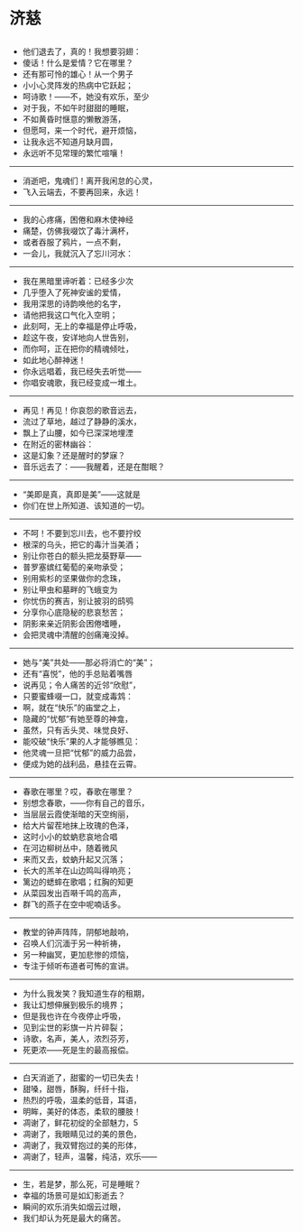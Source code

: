 # 济慈
##
* 他们退去了，真的！我想要羽翅： 
* 傻话！什么是爱情？它在哪里？ 
* 还有那可怜的雄心！从一个男子 
* 小小心灵阵发的热病中它跃起； 
* 呵诗歌！——不，她没有欢乐，至少 
* 对于我，不如午时甜甜的睡眠， 
* 不如黄昏时惬意的懒散游荡， 
* 但愿呵，来一个时代，避开烦恼， 
* 让我永远不知道月缺月圆， 
* 永远听不见常理的繁忙喧嚷！ 
---
* 消逝吧，鬼魂们！离开我闲怠的心灵， 
* 飞入云端去，不要再回来，永远！ 
---
* 我的心疼痛，困倦和麻木使神经 
* 痛楚，仿佛我啜饮了毒汁满杯， 
* 或者吞服了鸦片，一点不剩， 
* 一会儿，我就沉入了忘川河水：
---
* 我在黑暗里谛听着：已经多少次 
* 几乎堕入了死神安谧的爱情， 
* 我用深思的诗韵唤他的名字， 
* 请他把我这口气化入空明； 
* 此刻呵，无上的幸福是停止呼吸， 
* 趁这午夜，安详地向人世告别， 
* 而你呵，正在把你的精魂倾吐， 
* 如此地心醉神迷！ 
* 你永远唱着，我已经失去听觉—— 
* 你唱安魂歌，我已经变成一堆土。 
---
* 再见！再见！你哀怨的歌音远去， 
* 流过了草地，越过了静静的溪水， 
* 飘上了山腰，如今已深深地埋湮 
* 在附近的密林幽谷： 
* 这是幻象？还是醒时的梦寐？ 
* 音乐远去了：——我醒着，还是在酣眠？ 
---
* “美即是真，真即是美”——这就是 
* 你们在世上所知道、该知道的一切。 
---
* 不呵！不要到忘川去，也不要拧绞 
* 根深的乌头，把它的毒汁当美酒； 
* 别让你苍白的额头把龙葵野草—— 
* 普罗塞嫔红葡萄的亲吻承受； 
* 别用紫杉的坚果做你的念珠， 
* 别让甲虫和墓畔的飞蛾变为 
* 你忧伤的赛吉，别让披羽的鸱鸮 
* 分享你心底隐秘的悲哀愁苦； 
* 阴影来亲近阴影会困倦嗜睡， 
* 会把灵魂中清醒的创痛淹没掉。 
---
* 她与“美”共处——那必将消亡的“美”； 
* 还有“喜悦”，他的手总贴着嘴唇 
* 说再见；令人痛苦的近邻“欣慰”， 
* 只要蜜蜂啜一口，就变成毒鸩： 
* 啊，就在“快乐”的庙堂之上， 
* 隐藏的“忧郁”有她至尊的神龛， 
* 虽然，只有舌头灵、味觉良好、 
* 能咬破“快乐”果的人才能够瞧见： 
* 他灵魂一旦把“忧郁”的威力品尝， 
* 便成为她的战利品，悬挂在云霄。 
---
* 春歌在哪里？哎，春歌在哪里？ 
* 别想念春歌，——你有自己的音乐， 
* 当层层云霞使渐暗的天空绚丽， 
* 给大片留茬地抹上玫瑰的色泽， 
* 这时小小的蚊蚋悲哀地合唱 
* 在河边柳树丛中，随着微风 
* 来而又去，蚊蚋升起又沉落； 
* 长大的羔羊在山边鸣叫得响亮； 
* 篱边的蟋蟀在歌唱；红胸的知更 
* 从菜园发出百啭千鸣的高声， 
* 群飞的燕子在空中呢喃话多。 
---
* 教堂的钟声阵阵，阴郁地敲响， 
* 召唤人们沉湎于另一种祈祷， 
* 另一种幽冥，更加悲惨的烦恼， 
* 专注于倾听布道者可怖的宣讲。 
---
* 为什么我发笑？我知道生存的租期， 
* 我让幻想伸展到极乐的境界； 
* 但是我也许在今夜停止呼吸， 
* 见到尘世的彩旗一片片碎裂； 
* 诗歌，名声，美人，浓烈芬芳， 
* 死更浓——死是生的最高报偿。 
---
* 白天消逝了，甜蜜的一切已失去！ 
* 甜嗓，甜唇，酥胸，纤纤十指， 
* 热烈的呼吸，温柔的低音，耳语， 
* 明眸，美好的体态，柔软的腰肢！ 
* 凋谢了，鲜花初绽的全部魅力，5 
* 凋谢了，我眼睛见过的美的景色， 
* 凋谢了，我双臂抱过的美的形体， 
* 凋谢了，轻声，温馨，纯洁，欢乐—— 
---
* 生，若是梦，那么死，可是睡眠？ 
* 幸福的场景可是如幻影逝去？ 
* 瞬间的欢乐消失如烟云过眼， 
* 我们却认为死是最大的痛苦。 
